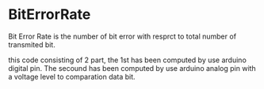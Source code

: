 # BitErrorRate

Bit Error Rate is the number of bit error with resprct to total number of transmited bit. 

this code consisting of 2 part, the 1st has been computed by use arduino digital pin. The secound has been computed by use arduino analog pin with a voltage level to comparation data bit.
